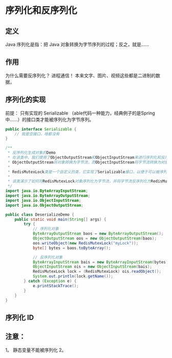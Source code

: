 # 序列化和反序列化

## 定义
Java 序列化是指：把 Java 对象转换为字节序列的过程；反之，就是……

## 作用
为什么需要反序列化？ 进程通信！ 本来文字、图片、视频这些都是二进制的数据，

## 序列化的实现

前提： 只有实现的 Serializable （able代码一种能力，经典例子的是Spring中……）的接口类才能被序列化为字节序列。

```java
public interface Serializable {
    // 我是空接口，啥都没有
}
```



```java
/**
 * 反序列化生成对象的Demo
 * 在该类中，我们使用了ObjectOutputStream和ObjectInputStream来进行序列化和反序列化操作。
 * ObjectOutputStream将对象转换为字节流，而ObjectInputStream将字节流转换为对象。
 *
 * RedisMutexLock类是一个自定义的类，它实现了Serializable接口，以便于可以被序列化和反序列化。
 *
 * 该类演示了如何将RedisMutexLock对象序列化为字节流，并将字节流反序列化为RedisMutexLock对象。
 */
import java.io.ByteArrayInputStream;
import java.io.ByteArrayOutputStream;
import java.io.ObjectInputStream;
import java.io.ObjectOutputStream;

public class DeserializeDemo {
    public static void main(String[] args) {
        try {
            // 序列化对象
            ByteArrayOutputStream baos = new ByteArrayOutputStream();
            ObjectOutputStream oos = new ObjectOutputStream(baos);
            oos.writeObject(new RedisMutexLock("myLock"));
            byte[] bytes = baos.toByteArray();

            // 反序列化对象
            ByteArrayInputStream bais = new ByteArrayInputStream(bytes);
            ObjectInputStream ois = new ObjectInputStream(bais);
            RedisMutexLock lock = (RedisMutexLock) ois.readObject();
            System.out.println(lock.getName());
        } catch (Exception e) {
            e.printStackTrace();
        }
    }
}

```

## 序列化 ID


## 注意：

1。 静态变量不能被序列化
2。 
